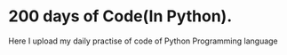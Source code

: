# 200 days of Code(In Python).
Here I upload my daily practise of code of Python Programming language 

